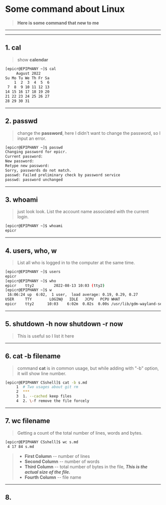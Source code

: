 # Some command about Linux

> __Here is some command that new to me__

****

****

## 1. cal

> show **calendar** 

```bash
[epicr@EPIPHANY ~]$ cal
     August 2022    
Su Mo Tu We Th Fr Sa
    1  2  3  4  5  6
 7  8  9 10 11 12 13
14 15 16 17 18 19 20
21 22 23 24 25 26 27
28 29 30 31    
```

****



## 2. passwd

> change the **password**, here I didn't want to change the password, so I input an error.

```bash
[epicr@EPIPHANY ~]$ passwd
Changing password for epicr.
Current password: 
New password: 
Retype new password: 
Sorry, passwords do not match.
passwd: Failed preliminary check by password service
passwd: password unchanged
```

****



## 3. whoami

> just look look. List the account name associated with the current login.

```bash
[epicr@EPIPHANY ~]$ whoami
epicr
```

****



## 4. users, who, w

> List all who is logged in to the computer at the same time.

```bash
[epicr@EPIPHANY ~]$ users
epicr
[epicr@EPIPHANY ~]$ who
epicr    tty2         2022-08-13 10:03 (tty2)
[epicr@EPIPHANY ~]$ w
 16:06:24 up  6:02,  1 user,  load average: 0.19, 0.29, 0.27
USER     TTY        LOGIN@   IDLE   JCPU   PCPU WHAT
epicr    tty2      10:03    6:02m  0.02s  0.00s /usr/lib/gdm-wayland-session /u
```

****



## 5. shutdown -h now	shutdown -r now

> This is useful so I list it here

****



## 6. cat -b filename

> command **cat** is in common usage, but while adding with "-b" option, it will show line number.

```bash
[epicr@EPIPHANY CSshell]$ cat -b s.md
     1	# Two usages about git rm
     2	***
     3	1. --cached keep files
     4	2. \-f remove the file forcely
```

****



## 7. wc filename

> Getting a count of the total number of lines, words and bytes.

```bash
[epicr@EPIPHANY CSshell]$ wc s.md
 4 17 84 s.md
```

> * **First Column** -- number of lines
> * **Second Column** -- number of words
> * **Third Column** -- total number of bytes in the file, ___This is the actual size of the file.___ 
> * **Fourth Column** -- file name

****



## 8. 

